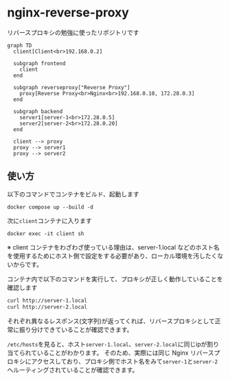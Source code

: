 # nginx-reverse-proxy

リバースプロキシの勉強に使ったリポジトリです


```mermaid
graph TD
  client[Client<br>192.168.0.2]

  subgraph frontend
    client
  end

  subgraph reverseproxy["Reverse Proxy"]
    proxy[Reverse Proxy<br>Nginx<br>192.168.0.10, 172.28.0.3]
  end

  subgraph backend
    server1[server-1<br>172.28.0.5]
    server2[server-2<br>172.28.0.20]
  end

  client --> proxy
  proxy --> server1
  proxy --> server2

```

## 使い方

以下のコマンドでコンテナをビルド、起動します

`docker compose up --build -d`

次に`client`コンテナに入ります

`docker exec -it client sh`

※ client コンテナをわざわざ使っている理由は、server-1.local などのホスト名を使用するためにホスト側で設定をする必要があり、ローカル環境を汚したくないからです。

コンテナ内で以下のコマンドを実行して、プロキシが正しく動作していることを確認します
```bash
curl http://server-1.local
curl http://server-2.local
```
それぞれ異なるレスポンス(文字列)が返ってくれば、リバースプロキシとして正常に振り分けできていることが確認できます。

`/etc/hosts`を見ると、ホスト`server-1.local`、`server-2.local`に同じipが割り当てられていることがわかります。
そのため、実際には同じ Nginx リバースプロキシにアクセスしており、プロキシ側でホスト名をみて`server-1`と`server-2`へルーティングされていることが確認できます。

